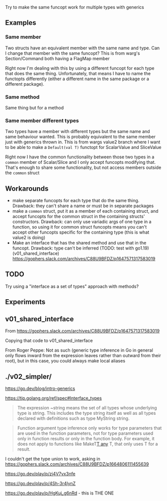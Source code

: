 Try to make the same funcopt work for multiple types with generics

## Examples

### Same member

Two structs have an equivalent member with the same name and type. Can I change that member with the same funcopt? This is from warg's Section/Command both having a FlagMap member

Right now I'm dealing with this by using a different funcopt for each type that does the same thing. Unfortunately, that means I have to name the functopts differently (either a different name in the same package or a different package).

### Same method

Same thing but for a method

### Same member different types

Two types have a member with different types but the same name and same behaviour wanted. This is probably equivalent to the same member just with generics thrown in. This is from wargs value2 branch where I want to be able to make a `Default(val T)` functopt for ScalarValue and SliceValue

Right now I have the common functionality between those two types in a `common` member of Scalar/Slice and I only accept funcopts modifying that. That's enough to share some functionality, but not access members outside the `common` struct

## Workarounds

- make separate funcopts for each type that do the same thing. Drawback: they can't share a name or must be in separate packages
- make a `common` struct, put it as a member of each containing struct, and accept funcopts for the common struct in the containing structs' constructors. Drawback: can only use variadic args of one type in a function, so using it for common struct funcopts means you can't accept other funcopts specific for the containing type (this is what value2 is doing)
- Make an interface that has the shared method and use that in the funcopt. Drawback: type can't be inferred (TODO: test with go1.19) (v01_shared_interface) https://gophers.slack.com/archives/C88U9BFDZ/p1647571317583019

## TODO

Try using a "interface as a set of types" approach with methods?

## Experiments

## v01_shared_interface

From https://gophers.slack.com/archives/C88U9BFDZ/p1647571317583019

Copying that code to v01_shared_interface

From Roger Peppe: Not as such (generic type inference in Go in general only flows inward from the expression leaves rather than outward from their root), but in this case, you could always make local aliases

## ./v02_simpler/

https://go.dev/blog/intro-generics

https://tip.golang.org/ref/spec#Interface_types

> The expression ~string means the set of all types whose underlying type is string. This includes the type string itself as well as all types declared with definitions such as type MyString string.

>  Function argument type inference only works for type parameters that are used in the function parameters, not for type parameters used only in function results or only in the function body. For example, it does not apply to functions like MakeT[T any]() T, that only uses T for a result.

I couldn't get the type union to work, asking in https://gophers.slack.com/archives/C88U9BFDZ/p1664806111455639

https://go.dev/play/p/zj4V7vx3nfe

https://go.dev/play/p/4Sh-3r4lynZ

https://go.dev/play/p/HgKuj_g6nRd - this is THE ONE
